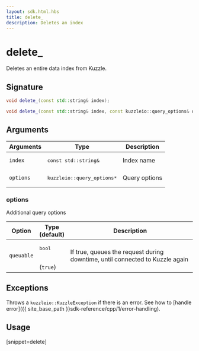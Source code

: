 ```yaml
---
layout: sdk.html.hbs
title: delete_
description: Deletes an index
---
```


# delete_

Deletes an entire data index from Kuzzle.

## Signature

```cpp
void delete_(const std::string& index);

void delete_(const std::string& index, const kuzzleio::query_options& options);
```

## Arguments

| Arguments | Type          | Description       |
| --------- | ------------- | ------------------|
| `index`   | <pre>const std::string&</pre>   | Index name     |
| `options` | <pre>kuzzleio::query_options\*</pre> | Query options |

### options

Additional query options

| Option     | Type<br/>(default)   | Description  |   
| ---------- | ------- | --------------------------------- | 
| `queuable` | <pre>bool</pre><br/>(`true`) | If true, queues the request during downtime, until connected to Kuzzle again |

## Exceptions

Throws a `kuzzleio::KuzzleException` if there is an error. See how to [handle error]({{ site_base_path }}sdk-reference/cpp/1/error-handling).

## Usage

[snippet=delete]
